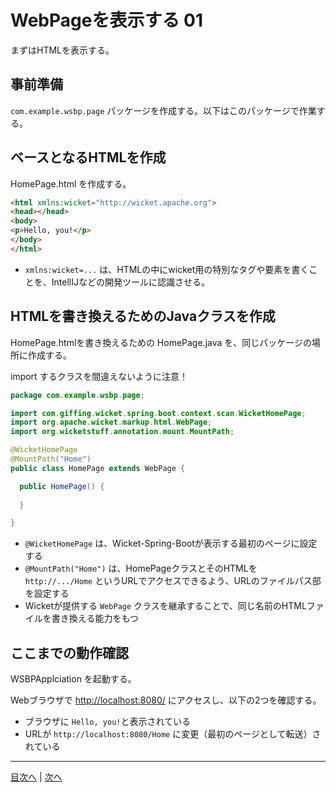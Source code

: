 # WebPageを表示する 01

まずはHTMLを表示する。

## 事前準備

`com.example.wsbp.page` パッケージを作成する。以下はこのパッケージで作業する。

## ベースとなるHTMLを作成

HomePage.html を作成する。

```html
<html xmlns:wicket="http://wicket.apache.org">
<head></head>
<body>
<p>Hello, you!</p>
</body>
</html>
```

- `xmlns:wicket=...` は、HTMLの中にwicket用の特別なタグや要素を書くことを、IntellIJなどの開発ツールに認識させる。

## HTMLを書き換えるためのJavaクラスを作成

HomePage.htmlを書き換えるための HomePage.java を、同じパッケージの場所に作成する。

import するクラスを間違えないように注意！

```java
package com.example.wsbp.page;

import com.giffing.wicket.spring.boot.context.scan.WicketHomePage;
import org.apache.wicket.markup.html.WebPage;
import org.wicketstuff.annotation.mount.MountPath;

@WicketHomePage
@MountPath("Home")
public class HomePage extends WebPage {

  public HomePage() {
    
  }

}
```

- `@WicketHomePage` は、Wicket-Spring-Bootが表示する最初のページに設定する
- `@MountPath("Home")` は、HomePageクラスとそのHTMLを `http://.../Home` というURLでアクセスできるよう、URLのファイルパス部を設定する
- Wicketが提供する `WebPage` クラスを継承することで、同じ名前のHTMLファイルを書き換える能力をもつ

## ここまでの動作確認

WSBPApplciation を起動する。

Webブラウザで [http://localhost:8080/](http://localhost:8080/) にアクセスし、以下の2つを確認する。

- ブラウザに `Hello, you!`と表示されている
- URLが `http://localhost:8080/Home` に変更（最初のページとして転送）されている

----

[目次へ](../../README.md) | [次へ](./02.md)